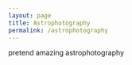 ```yaml
---
layout: page
title: Astrophotography
permalink: /astrophotography
---
```

pretend amazing astrophotography
